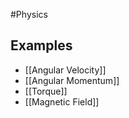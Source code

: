 #Physics 
## Examples
* [[Angular Velocity]]
* [[Angular Momentum]]
* [[Torque]]
* [[Magnetic Field]]